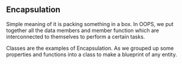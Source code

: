 ## Encapsulation

Simple meaning of it is packing something in a box.
In OOPS, we put together all the data members and member function which are interconnected to themselves to perform a certain tasks.

Classes are the examples of Encapsulation.
As we grouped up some properties and functions into a class to make a blueprint of any entity.
